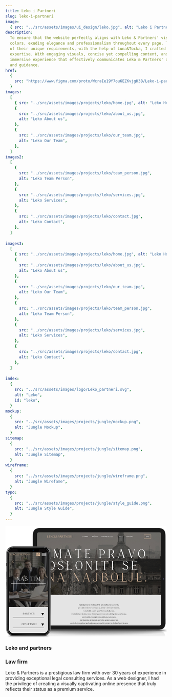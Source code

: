 ```yaml
---
title: Leko i Partneri
slug: leko-i-partneri
image:
  { src: "../src/assets/images/ui_design/leko.jpg", alt: "Leko i Partneri" }
description:
  To ensure that the website perfectly aligns with Leko & Partners' vision, I incorporated their new brand
  colors, exuding elegance and professionalism throughout every page. Through careful collaboration and understanding
  of their unique requirements, with the help of Luna&Tocka, I crafted an experience that brilliantly showcases their
  expertise. With engaging visuals, concise yet compelling content, and intuitive navigation, I aimed to create an
  immersive experience that effectively communicates Leko & Partners' dedication to providing top-tier legal advice
  and guidance.
href:
  {
    src: "https://www.figma.com/proto/WcraIe19Y7ou6EZKvjgH3B/Leko-i-partneri?page-id=0%3A1&type=design&node-id=606-1105&viewport=391%2C373%2C0.03&t=9YycYTaCmyzzJMau-1&scaling=min-zoom&mode=design",
  }
images:
  [
    { src: "../src/assets/images/projects/leko/home.jpg", alt: "Leko Home" },
    {
      src: "../src/assets/images/projects/leko/about_us.jpg",
      alt: "Leko About us",
    },
    {
      src: "../src/assets/images/projects/leko/our_team.jpg",
      alt: "Leko Our Team",
    },
  ]
images2:
  [
    {
      src: "../src/assets/images/projects/leko/team_person.jpg",
      alt: "Leko Team Person",
    },
    {
      src: "../src/assets/images/projects/leko/services.jpg",
      alt: "Leko Services",
    },
    {
      src: "../src/assets/images/projects/leko/contact.jpg",
      alt: "Leko Contact",
    },
  ]

images3:
  [
    { src: "../src/assets/images/projects/leko/home.jpg", alt: "Leko Home" },
    {
      src: "../src/assets/images/projects/leko/about_us.jpg",
      alt: "Leko About us",
    },
    {
      src: "../src/assets/images/projects/leko/our_team.jpg",
      alt: "Leko Our Team",
    },
    {
      src: "../src/assets/images/projects/leko/team_person.jpg",
      alt: "Leko Team Person",
    },
    {
      src: "../src/assets/images/projects/leko/services.jpg",
      alt: "Leko Services",
    },
    {
      src: "../src/assets/images/projects/leko/contact.jpg",
      alt: "Leko Contact",
    },
  ]

index:
  {
    src: "../src/assets/images/logo/Leko_partneri.svg",
    alt: "Leko",
    id: "leko",
  }
mockup:
  {
    src: "../src/assets/images/projects/jungle/mockup.png",
    alt: "Jungle Mockup",
  }
sitemap:
  {
    src: "../src/assets/images/projects/jungle/sitemap.png",
    alt: "Jungle Sitemap",
  }
wireframe:
  {
    src: "../src/assets/images/projects/jungle/wireframe.png",
    alt: "Jungle Wirefame",
  }
typo:
  {
    src: "../src/assets/images/projects/jungle/style_guide.png",
    alt: "Jungle Style Guide",
  }
---
```


![just-the-basics](../assets/images/ui_design/leko.jpg)

<h3 class="h3_full">Leko and partners</h3>
<h3>Law firm</h3>
<p>Leko & Partners is a prestigious law firm with over 30 years of experience in providing exceptional legal consulting services. As a web designer, I had the privilege of creating a visually captivating online presence that truly reflects their status as a premium service.</p>
